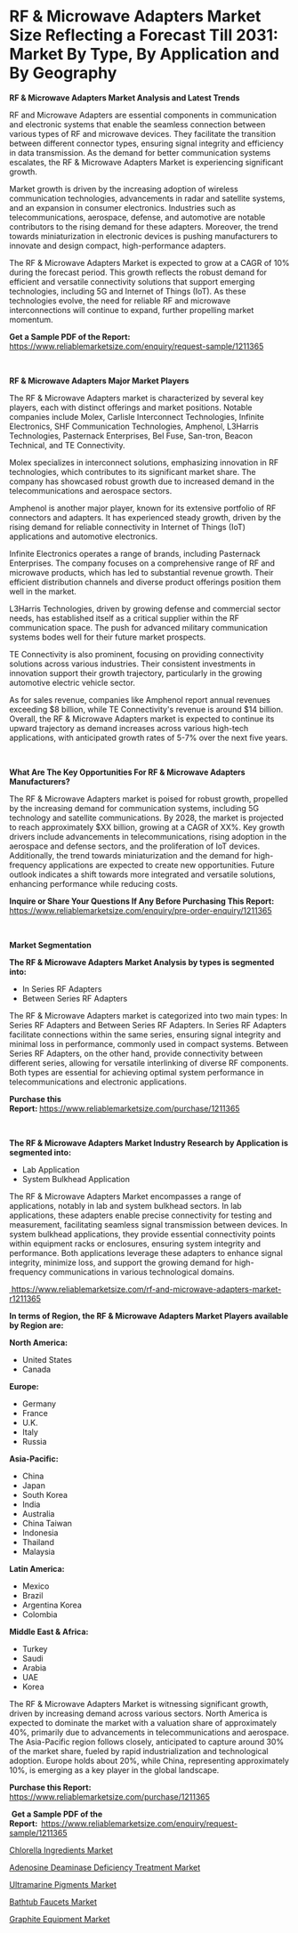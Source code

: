 <p><h1>RF & Microwave Adapters Market Size Reflecting a Forecast Till 2031: Market By Type, By Application and By Geography</h1></p><p><strong>RF & Microwave Adapters Market Analysis and Latest Trends</strong></p>
<p><p>RF and Microwave Adapters are essential components in communication and electronic systems that enable the seamless connection between various types of RF and microwave devices. They facilitate the transition between different connector types, ensuring signal integrity and efficiency in data transmission. As the demand for better communication systems escalates, the RF & Microwave Adapters Market is experiencing significant growth.</p><p>Market growth is driven by the increasing adoption of wireless communication technologies, advancements in radar and satellite systems, and an expansion in consumer electronics. Industries such as telecommunications, aerospace, defense, and automotive are notable contributors to the rising demand for these adapters. Moreover, the trend towards miniaturization in electronic devices is pushing manufacturers to innovate and design compact, high-performance adapters.</p><p>The RF & Microwave Adapters Market is expected to grow at a CAGR of 10% during the forecast period. This growth reflects the robust demand for efficient and versatile connectivity solutions that support emerging technologies, including 5G and Internet of Things (IoT). As these technologies evolve, the need for reliable RF and microwave interconnections will continue to expand, further propelling market momentum.</p></p>
<p><strong>Get a Sample PDF of the Report:&nbsp;</strong> <a href="https://www.reliablemarketsize.com/enquiry/request-sample/1211365?utm_campaign=1840&utm_medium=2&utm_source=Github&utm_content=ia&utm_term=17122024&utm_id=rf-microwave-adapters">https://www.reliablemarketsize.com/enquiry/request-sample/1211365</a></p>
<p>&nbsp;</p>
<p><strong>RF & Microwave Adapters Major Market Players</strong></p>
<p><p>The RF & Microwave Adapters market is characterized by several key players, each with distinct offerings and market positions. Notable companies include Molex, Carlisle Interconnect Technologies, Infinite Electronics, SHF Communication Technologies, Amphenol, L3Harris Technologies, Pasternack Enterprises, Bel Fuse, San-tron, Beacon Technical, and TE Connectivity.</p><p>Molex specializes in interconnect solutions, emphasizing innovation in RF technologies, which contributes to its significant market share. The company has showcased robust growth due to increased demand in the telecommunications and aerospace sectors.</p><p>Amphenol is another major player, known for its extensive portfolio of RF connectors and adapters. It has experienced steady growth, driven by the rising demand for reliable connectivity in Internet of Things (IoT) applications and automotive electronics.</p><p>Infinite Electronics operates a range of brands, including Pasternack Enterprises. The company focuses on a comprehensive range of RF and microwave products, which has led to substantial revenue growth. Their efficient distribution channels and diverse product offerings position them well in the market.</p><p>L3Harris Technologies, driven by growing defense and commercial sector needs, has established itself as a critical supplier within the RF communication space. The push for advanced military communication systems bodes well for their future market prospects.</p><p>TE Connectivity is also prominent, focusing on providing connectivity solutions across various industries. Their consistent investments in innovation support their growth trajectory, particularly in the growing automotive electric vehicle sector.</p><p>As for sales revenue, companies like Amphenol report annual revenues exceeding $8 billion, while TE Connectivity's revenue is around $14 billion. Overall, the RF & Microwave Adapters market is expected to continue its upward trajectory as demand increases across various high-tech applications, with anticipated growth rates of 5-7% over the next five years.</p></p>
<p>&nbsp;</p>
<p><strong>What Are The Key Opportunities For RF & Microwave Adapters Manufacturers?</strong></p>
<p><p>The RF & Microwave Adapters market is poised for robust growth, propelled by the increasing demand for communication systems, including 5G technology and satellite communications. By 2028, the market is projected to reach approximately $XX billion, growing at a CAGR of XX%. Key growth drivers include advancements in telecommunications, rising adoption in the aerospace and defense sectors, and the proliferation of IoT devices. Additionally, the trend towards miniaturization and the demand for high-frequency applications are expected to create new opportunities. Future outlook indicates a shift towards more integrated and versatile solutions, enhancing performance while reducing costs.</p></p>
<p><strong>Inquire or Share Your Questions If Any Before Purchasing This Report:</strong> <a href="https://www.reliablemarketsize.com/enquiry/pre-order-enquiry/1211365?utm_campaign=1840&utm_medium=2&utm_source=Github&utm_content=ia&utm_term=17122024&utm_id=rf-microwave-adapters">https://www.reliablemarketsize.com/enquiry/pre-order-enquiry/1211365</a></p>
<p>&nbsp;</p>
<p><strong>Market Segmentation</strong></p>
<p><strong>The RF & Microwave Adapters Market Analysis by types is segmented into:</strong></p>
<p><ul><li>In Series RF Adapters</li><li>Between Series RF Adapters</li></ul></p>
<p><p>The RF & Microwave Adapters market is categorized into two main types: In Series RF Adapters and Between Series RF Adapters. In Series RF Adapters facilitate connections within the same series, ensuring signal integrity and minimal loss in performance, commonly used in compact systems. Between Series RF Adapters, on the other hand, provide connectivity between different series, allowing for versatile interlinking of diverse RF components. Both types are essential for achieving optimal system performance in telecommunications and electronic applications.</p></p>
<p><strong>Purchase this Report:&nbsp;</strong><a href="https://www.reliablemarketsize.com/purchase/1211365?utm_campaign=1840&utm_medium=2&utm_source=Github&utm_content=ia&utm_term=17122024&utm_id=rf-microwave-adapters">https://www.reliablemarketsize.com/purchase/1211365</a></p>
<p>&nbsp;</p>
<p><strong>The RF & Microwave Adapters Market Industry Research by Application is segmented into:</strong></p>
<p><ul><li>Lab Application</li><li>System Bulkhead Application</li></ul></p>
<p><p>The RF & Microwave Adapters Market encompasses a range of applications, notably in lab and system bulkhead sectors. In lab applications, these adapters enable precise connectivity for testing and measurement, facilitating seamless signal transmission between devices. In system bulkhead applications, they provide essential connectivity points within equipment racks or enclosures, ensuring system integrity and performance. Both applications leverage these adapters to enhance signal integrity, minimize loss, and support the growing demand for high-frequency communications in various technological domains.</p></p>
<p><a href="https://www.reliablemarketsize.com/rf-and-microwave-adapters-market-r1211365?utm_campaign=1840&utm_medium=2&utm_source=Github&utm_content=ia&utm_term=17122024&utm_id=rf-microwave-adapters">&nbsp;https://www.reliablemarketsize.com/rf-and-microwave-adapters-market-r1211365</a></p>
<p><strong>In terms of Region, the RF & Microwave Adapters Market Players available by Region are:</strong></p>
<p>
    <p> <strong> North America: </strong>
        <ul>
            <li>United States</li>
            <li>Canada</li>
        </ul>
        </p> 
    <p> <strong> Europe: </strong>
        <ul>
            <li>Germany</li>
            <li>France</li>
            <li>U.K.</li>
            <li>Italy</li>
            <li>Russia</li>
        </ul>
        </p> 
    <p> <strong> Asia-Pacific: </strong>
        <ul>
            <li>China</li>
            <li>Japan</li>
            <li>South Korea</li>
            <li>India</li>
            <li>Australia</li>
            <li>China Taiwan</li>
            <li>Indonesia</li>
            <li>Thailand</li>
            <li>Malaysia</li>
        </ul>
        </p> 
    <p> <strong> Latin America: </strong>
        <ul>
            <li>Mexico</li>
            <li>Brazil</li>
            <li>Argentina Korea</li>
            <li>Colombia</li>
        </ul>
        </p> 
    <p> <strong> Middle East & Africa: </strong>
        <ul>
            <li>Turkey</li>
            <li>Saudi</li>
            <li>Arabia</li>
            <li>UAE</li>
            <li>Korea</li>
        </ul>
    </p>
    </p>
<p><p>The RF & Microwave Adapters Market is witnessing significant growth, driven by increasing demand across various sectors. North America is expected to dominate the market with a valuation share of approximately 40%, primarily due to advancements in telecommunications and aerospace. The Asia-Pacific region follows closely, anticipated to capture around 30% of the market share, fueled by rapid industrialization and technological adoption. Europe holds about 20%, while China, representing approximately 10%, is emerging as a key player in the global landscape.</p></p>
<p><strong>Purchase this Report: </strong><a href="https://www.reliablemarketsize.com/purchase/1211365?utm_campaign=1840&utm_medium=2&utm_source=Github&utm_content=ia&utm_term=17122024&utm_id=rf-microwave-adapters">https://www.reliablemarketsize.com/purchase/1211365</a></p>
<p>&nbsp;<strong>Get a Sample PDF of the Report:&nbsp;&nbsp;</strong><a href="https://www.reliablemarketsize.com/enquiry/request-sample/1211365?utm_campaign=1840&utm_medium=2&utm_source=Github&utm_content=ia&utm_term=17122024&utm_id=rf-microwave-adapters">https://www.reliablemarketsize.com/enquiry/request-sample/1211365</a></p>
<p><strong></strong></p>
<p><p><a href="https://www.linkedin.com/pulse/chlorella-ingredients-market-size-growing-cagr-12-detailed-uwdqe?utm_campaign=1840&utm_medium=2&utm_source=Github&utm_content=ia&utm_term=17122024&utm_id=rf-microwave-adapters">Chlorella Ingredients Market</a></p><p><a href="https://www.linkedin.com/pulse/a-mkt-nova-vc8zf?utm_campaign=1840&utm_medium=2&utm_source=Github&utm_content=ia&utm_term=17122024&utm_id=rf-microwave-adapters">Adenosine Deaminase Deficiency Treatment Market</a></p><p><a href="https://www.linkedin.com/pulse/ultramarine-pigments-market-analysis-trends-development-insights-i29sf?utm_campaign=1840&utm_medium=2&utm_source=Github&utm_content=ia&utm_term=17122024&utm_id=rf-microwave-adapters">Ultramarine Pigments Market</a></p><p><a href="https://www.linkedin.com/pulse/bathtub-faucets-market-analysis-report-key-growth-factors-zijuf?utm_campaign=1840&utm_medium=2&utm_source=Github&utm_content=ia&utm_term=17122024&utm_id=rf-microwave-adapters">Bathtub Faucets Market</a></p><p><a href="https://github.com/vimar16th/Market-Research-Report-List-7/blob/main/graphite-equipment-market.md?utm_campaign=1840&utm_medium=2&utm_source=Github&utm_content=ia&utm_term=17122024&utm_id=rf-microwave-adapters">Graphite Equipment Market</a></p></p>